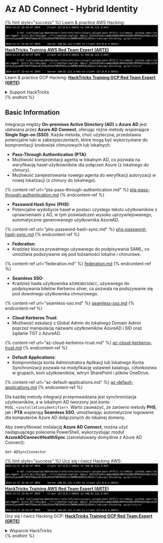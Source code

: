 # Az AD Connect - Hybrid Identity

{% hint style="success" %}
Learn & practice AWS Hacking:<img src="../../../../.gitbook/assets/image (1).png" alt="" data-size="line">[**HackTricks Training AWS Red Team Expert (ARTE)**](https://training.hacktricks.xyz/courses/arte)<img src="../../../../.gitbook/assets/image (1).png" alt="" data-size="line">\
Learn & practice GCP Hacking: <img src="../../../../.gitbook/assets/image (2).png" alt="" data-size="line">[**HackTricks Training GCP Red Team Expert (GRTE)**<img src="../../../../.gitbook/assets/image (2).png" alt="" data-size="line">](https://training.hacktricks.xyz/courses/grte)

<details>

<summary>Support HackTricks</summary>

* Check the [**subscription plans**](https://github.com/sponsors/carlospolop)!
* **Join the** 💬 [**Discord group**](https://discord.gg/hRep4RUj7f) or the [**telegram group**](https://t.me/peass) or **follow** us on **Twitter** 🐦 [**@hacktricks\_live**](https://twitter.com/hacktricks\_live)**.**
* **Share hacking tricks by submitting PRs to the** [**HackTricks**](https://github.com/carlospolop/hacktricks) and [**HackTricks Cloud**](https://github.com/carlospolop/hacktricks-cloud) github repos.

</details>
{% endhint %}

## Basic Information

Integracja między **On-premises Active Directory (AD)** a **Azure AD** jest ułatwiana przez **Azure AD Connect**, oferując różne metody wspierające **Single Sign-on (SSO)**. Każda metoda, choć użyteczna, przedstawia potencjalne luki w zabezpieczeniach, które mogą być wykorzystane do kompromitacji środowisk chmurowych lub lokalnych:

* **Pass-Through Authentication (PTA)**:
* Możliwość kompromitacji agenta w lokalnym AD, co pozwala na weryfikację haseł użytkowników dla połączeń Azure (z lokalnego do chmury).
* Możliwość zarejestrowania nowego agenta do weryfikacji autoryzacji w nowej lokalizacji (z chmury do lokalnego).

{% content-ref url="pta-pass-through-authentication.md" %}
[pta-pass-through-authentication.md](pta-pass-through-authentication.md)
{% endcontent-ref %}

* **Password Hash Sync (PHS)**:
* Potencjalne wydobycie haseł w postaci czystego tekstu użytkowników z uprawnieniami z AD, w tym poświadczeń wysoko uprzywilejowanego, automatycznie generowanego użytkownika AzureAD.

{% content-ref url="phs-password-hash-sync.md" %}
[phs-password-hash-sync.md](phs-password-hash-sync.md)
{% endcontent-ref %}

* **Federation**:
* Kradzież klucza prywatnego używanego do podpisywania SAML, co umożliwia podszywanie się pod tożsamości lokalne i chmurowe.

{% content-ref url="federation.md" %}
[federation.md](federation.md)
{% endcontent-ref %}

* **Seamless SSO:**
* Kradzież hasła użytkownika `AZUREADSSOACC`, używanego do podpisywania biletów Kerberos silver, co pozwala na podszywanie się pod dowolnego użytkownika chmurowego.

{% content-ref url="seamless-sso.md" %}
[seamless-sso.md](seamless-sso.md)
{% endcontent-ref %}

* **Cloud Kerberos Trust**:
* Możliwość eskalacji z Global Admin do lokalnego Domain Admin poprzez manipulację nazwami użytkowników AzureAD i SID oraz żądanie TGT z AzureAD.

{% content-ref url="az-cloud-kerberos-trust.md" %}
[az-cloud-kerberos-trust.md](az-cloud-kerberos-trust.md)
{% endcontent-ref %}

* **Default Applications**:
* Kompromitacja konta Administratora Aplikacji lub lokalnego Konta Synchronizacji pozwala na modyfikację ustawień katalogu, członkostwa w grupach, kont użytkowników, witryn SharePoint i plików OneDrive.

{% content-ref url="az-default-applications.md" %}
[az-default-applications.md](az-default-applications.md)
{% endcontent-ref %}

Dla każdej metody integracji przeprowadzana jest synchronizacja użytkowników, a w lokalnym AD tworzony jest konto `MSOL_<installationidentifier>`. Warto zauważyć, że zarówno metody **PHS**, jak i **PTA** wspierają **Seamless SSO**, umożliwiając automatyczne logowanie dla komputerów Azure AD dołączonych do lokalnej domeny.

Aby zweryfikować instalację **Azure AD Connect**, można użyć następującego polecenia PowerShell, wykorzystując moduł **AzureADConnectHealthSync** (zainstalowany domyślnie z Azure AD Connect):
```powershell
Get-ADSyncConnector
```
{% hint style="success" %}
Ucz się i ćwicz Hacking AWS:<img src="../../../../.gitbook/assets/image (1).png" alt="" data-size="line">[**HackTricks Training AWS Red Team Expert (ARTE)**](https://training.hacktricks.xyz/courses/arte)<img src="../../../../.gitbook/assets/image (1).png" alt="" data-size="line">\
Ucz się i ćwicz Hacking GCP: <img src="../../../../.gitbook/assets/image (2).png" alt="" data-size="line">[**HackTricks Training GCP Red Team Expert (GRTE)**<img src="../../../../.gitbook/assets/image (2).png" alt="" data-size="line">](https://training.hacktricks.xyz/courses/grte)

<details>

<summary>Wsparcie HackTricks</summary>

* Sprawdź [**plany subskrypcyjne**](https://github.com/sponsors/carlospolop)!
* **Dołącz do** 💬 [**grupy Discord**](https://discord.gg/hRep4RUj7f) lub [**grupy telegram**](https://t.me/peass) lub **śledź** nas na **Twitterze** 🐦 [**@hacktricks\_live**](https://twitter.com/hacktricks\_live)**.**
* **Dziel się trikami hackingowymi, przesyłając PR-y do** [**HackTricks**](https://github.com/carlospolop/hacktricks) i [**HackTricks Cloud**](https://github.com/carlospolop/hacktricks-cloud) repozytoriów na githubie.

</details>
{% endhint %}
